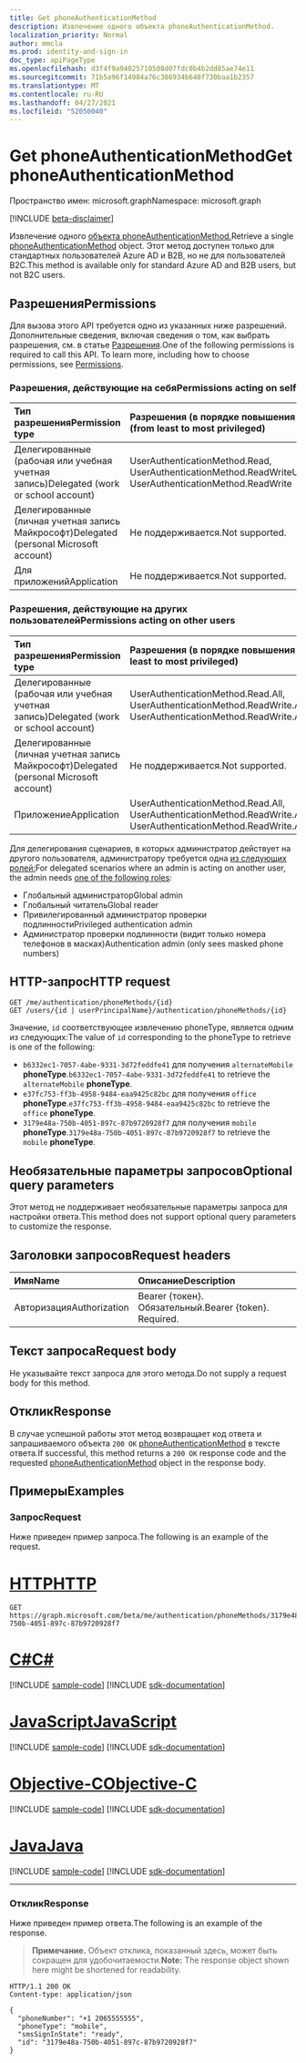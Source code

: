 ```yaml
---
title: Get phoneAuthenticationMethod
description: Извлечение одного объекта phoneAuthenticationMethod.
localization_priority: Normal
author: mmcla
ms.prod: identity-and-sign-in
doc_type: apiPageType
ms.openlocfilehash: d3f4f9a94025710508d07fdc0b4b2dd85ae74e11
ms.sourcegitcommit: 71b5a96f14984a76c386934b648f730baa1b2357
ms.translationtype: MT
ms.contentlocale: ru-RU
ms.lasthandoff: 04/27/2021
ms.locfileid: "52050040"
---
```

# <a name="get-phoneauthenticationmethod"></a><span data-ttu-id="76ea5-103">Get phoneAuthenticationMethod</span><span class="sxs-lookup"><span data-stu-id="76ea5-103">Get phoneAuthenticationMethod</span></span>

<span data-ttu-id="76ea5-104">Пространство имен: microsoft.graph</span><span class="sxs-lookup"><span data-stu-id="76ea5-104">Namespace: microsoft.graph</span></span>

[!INCLUDE [beta-disclaimer](../../includes/beta-disclaimer.md)]

<span data-ttu-id="76ea5-105">Извлечение одного [объекта phoneAuthenticationMethod.](../resources/phoneauthenticationmethod.md)</span><span class="sxs-lookup"><span data-stu-id="76ea5-105">Retrieve a single [phoneAuthenticationMethod](../resources/phoneauthenticationmethod.md) object.</span></span> <span data-ttu-id="76ea5-106">Этот метод доступен только для стандартных пользователей Azure AD и B2B, но не для пользователей B2C.</span><span class="sxs-lookup"><span data-stu-id="76ea5-106">This method is available only for standard Azure AD and B2B users, but not B2C users.</span></span>

## <a name="permissions"></a><span data-ttu-id="76ea5-107">Разрешения</span><span class="sxs-lookup"><span data-stu-id="76ea5-107">Permissions</span></span>

<span data-ttu-id="76ea5-p102">Для вызова этого API требуется одно из указанных ниже разрешений. Дополнительные сведения, включая сведения о том, как выбрать разрешения, см. в статье [Разрешения](/graph/permissions-reference).</span><span class="sxs-lookup"><span data-stu-id="76ea5-p102">One of the following permissions is required to call this API. To learn more, including how to choose permissions, see [Permissions](/graph/permissions-reference).</span></span>

### <a name="permissions-acting-on-self"></a><span data-ttu-id="76ea5-110">Разрешения, действующие на себя</span><span class="sxs-lookup"><span data-stu-id="76ea5-110">Permissions acting on self</span></span>

|<span data-ttu-id="76ea5-111">Тип разрешения</span><span class="sxs-lookup"><span data-stu-id="76ea5-111">Permission type</span></span>      | <span data-ttu-id="76ea5-112">Разрешения (в порядке повышения привилегий)</span><span class="sxs-lookup"><span data-stu-id="76ea5-112">Permissions (from least to most privileged)</span></span>              |
|:---------------------------------------|:-------------------------|
| <span data-ttu-id="76ea5-113">Делегированные (рабочая или учебная учетная запись)</span><span class="sxs-lookup"><span data-stu-id="76ea5-113">Delegated (work or school account)</span></span>     | <span data-ttu-id="76ea5-114">UserAuthenticationMethod.Read, UserAuthenticationMethod.ReadWrite</span><span class="sxs-lookup"><span data-stu-id="76ea5-114">UserAuthenticationMethod.Read, UserAuthenticationMethod.ReadWrite</span></span> |
| <span data-ttu-id="76ea5-115">Делегированные (личная учетная запись Майкрософт)</span><span class="sxs-lookup"><span data-stu-id="76ea5-115">Delegated (personal Microsoft account)</span></span> | <span data-ttu-id="76ea5-116">Не поддерживается.</span><span class="sxs-lookup"><span data-stu-id="76ea5-116">Not supported.</span></span> |
| <span data-ttu-id="76ea5-117">Для приложений</span><span class="sxs-lookup"><span data-stu-id="76ea5-117">Application</span></span>                            | <span data-ttu-id="76ea5-118">Не поддерживается.</span><span class="sxs-lookup"><span data-stu-id="76ea5-118">Not supported.</span></span> |

### <a name="permissions-acting-on-other-users"></a><span data-ttu-id="76ea5-119">Разрешения, действующие на других пользователей</span><span class="sxs-lookup"><span data-stu-id="76ea5-119">Permissions acting on other users</span></span>

|<span data-ttu-id="76ea5-120">Тип разрешения</span><span class="sxs-lookup"><span data-stu-id="76ea5-120">Permission type</span></span>      | <span data-ttu-id="76ea5-121">Разрешения (в порядке повышения привилегий)</span><span class="sxs-lookup"><span data-stu-id="76ea5-121">Permissions (from least to most privileged)</span></span>              |
|:---------------------------------------|:-------------------------|
| <span data-ttu-id="76ea5-122">Делегированные (рабочая или учебная учетная запись)</span><span class="sxs-lookup"><span data-stu-id="76ea5-122">Delegated (work or school account)</span></span>     | <span data-ttu-id="76ea5-123">UserAuthenticationMethod.Read.All, UserAuthenticationMethod.ReadWrite.All</span><span class="sxs-lookup"><span data-stu-id="76ea5-123">UserAuthenticationMethod.Read.All, UserAuthenticationMethod.ReadWrite.All</span></span> |
| <span data-ttu-id="76ea5-124">Делегированные (личная учетная запись Майкрософт)</span><span class="sxs-lookup"><span data-stu-id="76ea5-124">Delegated (personal Microsoft account)</span></span> | <span data-ttu-id="76ea5-125">Не поддерживается.</span><span class="sxs-lookup"><span data-stu-id="76ea5-125">Not supported.</span></span> |
| <span data-ttu-id="76ea5-126">Приложение</span><span class="sxs-lookup"><span data-stu-id="76ea5-126">Application</span></span>                            | <span data-ttu-id="76ea5-127">UserAuthenticationMethod.Read.All, UserAuthenticationMethod.ReadWrite.All</span><span class="sxs-lookup"><span data-stu-id="76ea5-127">UserAuthenticationMethod.Read.All, UserAuthenticationMethod.ReadWrite.All</span></span> |

<span data-ttu-id="76ea5-128">Для делегирования сценариев, в которых администратор действует на другого пользователя, администратору требуется одна [из следующих ролей:](/azure/active-directory/users-groups-roles/directory-assign-admin-roles#available-roles)</span><span class="sxs-lookup"><span data-stu-id="76ea5-128">For delegated scenarios where an admin is acting on another user, the admin needs [one of the following roles](/azure/active-directory/users-groups-roles/directory-assign-admin-roles#available-roles):</span></span>
* <span data-ttu-id="76ea5-129">Глобальный администратор</span><span class="sxs-lookup"><span data-stu-id="76ea5-129">Global admin</span></span>
* <span data-ttu-id="76ea5-130">Глобальный читатель</span><span class="sxs-lookup"><span data-stu-id="76ea5-130">Global reader</span></span>
* <span data-ttu-id="76ea5-131">Привилегированный администратор проверки подлинности</span><span class="sxs-lookup"><span data-stu-id="76ea5-131">Privileged authentication admin</span></span>
* <span data-ttu-id="76ea5-132">Администратор проверки подлинности (видит только номера телефонов в масках)</span><span class="sxs-lookup"><span data-stu-id="76ea5-132">Authentication admin (only sees masked phone numbers)</span></span>

## <a name="http-request"></a><span data-ttu-id="76ea5-133">HTTP-запрос</span><span class="sxs-lookup"><span data-stu-id="76ea5-133">HTTP request</span></span>

<!-- { "blockType": "ignored" } -->

```http
GET /me/authentication/phoneMethods/{id}
GET /users/{id | userPrincipalName}/authentication/phoneMethods/{id}
```
<span data-ttu-id="76ea5-134">Значение, `id` соответствующее извлечению phoneType, является одним из следующих:</span><span class="sxs-lookup"><span data-stu-id="76ea5-134">The value of `id` corresponding to the phoneType to retrieve is one of the following:</span></span>
+ <span data-ttu-id="76ea5-135">`b6332ec1-7057-4abe-9331-3d72feddfe41` для получения `alternateMobile` **phoneType**.</span><span class="sxs-lookup"><span data-stu-id="76ea5-135">`b6332ec1-7057-4abe-9331-3d72feddfe41` to retrieve the `alternateMobile` **phoneType**.</span></span>
+ <span data-ttu-id="76ea5-136">`e37fc753-ff3b-4958-9484-eaa9425c82bc` для получения `office` **phoneType**.</span><span class="sxs-lookup"><span data-stu-id="76ea5-136">`e37fc753-ff3b-4958-9484-eaa9425c82bc` to retrieve the `office` **phoneType**.</span></span>
+ <span data-ttu-id="76ea5-137">`3179e48a-750b-4051-897c-87b9720928f7` для получения `mobile` **phoneType**.</span><span class="sxs-lookup"><span data-stu-id="76ea5-137">`3179e48a-750b-4051-897c-87b9720928f7` to retrieve the `mobile` **phoneType**.</span></span>

## <a name="optional-query-parameters"></a><span data-ttu-id="76ea5-138">Необязательные параметры запросов</span><span class="sxs-lookup"><span data-stu-id="76ea5-138">Optional query parameters</span></span>

<span data-ttu-id="76ea5-139">Этот метод не поддерживает необязательные параметры запроса для настройки ответа.</span><span class="sxs-lookup"><span data-stu-id="76ea5-139">This method does not support optional query parameters to customize the response.</span></span>

## <a name="request-headers"></a><span data-ttu-id="76ea5-140">Заголовки запросов</span><span class="sxs-lookup"><span data-stu-id="76ea5-140">Request headers</span></span>

| <span data-ttu-id="76ea5-141">Имя</span><span class="sxs-lookup"><span data-stu-id="76ea5-141">Name</span></span>      |<span data-ttu-id="76ea5-142">Описание</span><span class="sxs-lookup"><span data-stu-id="76ea5-142">Description</span></span>|
|:----------|:----------|
| <span data-ttu-id="76ea5-143">Авторизация</span><span class="sxs-lookup"><span data-stu-id="76ea5-143">Authorization</span></span> | <span data-ttu-id="76ea5-p103">Bearer {токен}. Обязательный.</span><span class="sxs-lookup"><span data-stu-id="76ea5-p103">Bearer {token}. Required.</span></span> |

## <a name="request-body"></a><span data-ttu-id="76ea5-146">Текст запроса</span><span class="sxs-lookup"><span data-stu-id="76ea5-146">Request body</span></span>

<span data-ttu-id="76ea5-147">Не указывайте текст запроса для этого метода.</span><span class="sxs-lookup"><span data-stu-id="76ea5-147">Do not supply a request body for this method.</span></span>

## <a name="response"></a><span data-ttu-id="76ea5-148">Отклик</span><span class="sxs-lookup"><span data-stu-id="76ea5-148">Response</span></span>

<span data-ttu-id="76ea5-149">В случае успешной работы этот метод возвращает код ответа и запрашиваемого объекта `200 OK` [phoneAuthenticationMethod](../resources/phoneauthenticationmethod.md) в тексте ответа.</span><span class="sxs-lookup"><span data-stu-id="76ea5-149">If successful, this method returns a `200 OK` response code and the requested [phoneAuthenticationMethod](../resources/phoneauthenticationmethod.md) object in the response body.</span></span>

## <a name="examples"></a><span data-ttu-id="76ea5-150">Примеры</span><span class="sxs-lookup"><span data-stu-id="76ea5-150">Examples</span></span>

### <a name="request"></a><span data-ttu-id="76ea5-151">Запрос</span><span class="sxs-lookup"><span data-stu-id="76ea5-151">Request</span></span>

<span data-ttu-id="76ea5-152">Ниже приведен пример запроса.</span><span class="sxs-lookup"><span data-stu-id="76ea5-152">The following is an example of the request.</span></span>

# <a name="http"></a>[<span data-ttu-id="76ea5-153">HTTP</span><span class="sxs-lookup"><span data-stu-id="76ea5-153">HTTP</span></span>](#tab/http)
<!-- {
  "blockType": "request",
  "name": "get_phoneauthenticationmethod"
}-->

```msgraph-interactive
GET https://graph.microsoft.com/beta/me/authentication/phoneMethods/3179e48a-750b-4051-897c-87b9720928f7
```
# <a name="c"></a>[<span data-ttu-id="76ea5-154">C#</span><span class="sxs-lookup"><span data-stu-id="76ea5-154">C#</span></span>](#tab/csharp)
[!INCLUDE [sample-code](../includes/snippets/csharp/get-phoneauthenticationmethod-csharp-snippets.md)]
[!INCLUDE [sdk-documentation](../includes/snippets/snippets-sdk-documentation-link.md)]

# <a name="javascript"></a>[<span data-ttu-id="76ea5-155">JavaScript</span><span class="sxs-lookup"><span data-stu-id="76ea5-155">JavaScript</span></span>](#tab/javascript)
[!INCLUDE [sample-code](../includes/snippets/javascript/get-phoneauthenticationmethod-javascript-snippets.md)]
[!INCLUDE [sdk-documentation](../includes/snippets/snippets-sdk-documentation-link.md)]

# <a name="objective-c"></a>[<span data-ttu-id="76ea5-156">Objective-C</span><span class="sxs-lookup"><span data-stu-id="76ea5-156">Objective-C</span></span>](#tab/objc)
[!INCLUDE [sample-code](../includes/snippets/objc/get-phoneauthenticationmethod-objc-snippets.md)]
[!INCLUDE [sdk-documentation](../includes/snippets/snippets-sdk-documentation-link.md)]

# <a name="java"></a>[<span data-ttu-id="76ea5-157">Java</span><span class="sxs-lookup"><span data-stu-id="76ea5-157">Java</span></span>](#tab/java)
[!INCLUDE [sample-code](../includes/snippets/java/get-phoneauthenticationmethod-java-snippets.md)]
[!INCLUDE [sdk-documentation](../includes/snippets/snippets-sdk-documentation-link.md)]

---


### <a name="response"></a><span data-ttu-id="76ea5-158">Отклик</span><span class="sxs-lookup"><span data-stu-id="76ea5-158">Response</span></span>

<span data-ttu-id="76ea5-159">Ниже приведен пример ответа.</span><span class="sxs-lookup"><span data-stu-id="76ea5-159">The following is an example of the response.</span></span>

> <span data-ttu-id="76ea5-160">**Примечание.** Объект отклика, показанный здесь, может быть сокращен для удобочитаемости.</span><span class="sxs-lookup"><span data-stu-id="76ea5-160">**Note:** The response object shown here might be shortened for readability.</span></span>

<!-- {
  "blockType": "response",
  "truncated": true,
  "@odata.type": "microsoft.graph.phoneAuthenticationMethod"
} -->

```http
HTTP/1.1 200 OK
Content-type: application/json

{
  "phoneNumber": "+1 2065555555",
  "phoneType": "mobile",
  "smsSignInState": "ready",
  "id": "3179e48a-750b-4051-897c-87b9720928f7"
}
```

<!-- uuid: 16cd6b66-4b1a-43a1-adaf-3a886856ed98
2019-02-04 14:57:30 UTC -->
<!-- {
  "type": "#page.annotation",
  "description": "Get phoneAuthenticationMethod",
  "keywords": "",
  "section": "documentation",
  "tocPath": ""
}-->
